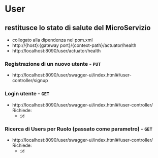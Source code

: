# User

## restitusce lo stato di salute del MicroServizio
- collegato alla dipendenza nel pom.xml
- http://{host}:{gateway port}/{context-path}/actuator/health
- http://localhost:8090/user/actuator/health

### Registrazione di un nuovo utente - `PUT`
- http://localhost:8090/user/swagger-ui/index.html#/user-controller/signup

### Login utente - `GET`
- http://localhost:8090/user/swagger-ui/index.html#/user-controller/  
Richiede:
  - `id` 

### Ricerca di Users per Ruolo (passato come parametro) - `GET`
- http://localhost:8090/user/swagger-ui/index.html#/user-controller/  
Richiede:
  - `id`  
  